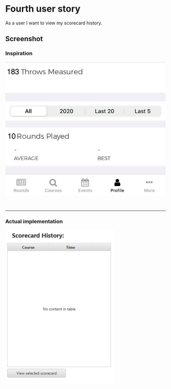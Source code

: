 # Fourth user story
As a user I want to view my scorecard history.

## Screenshot
### **Inspiration**
![Log](img/img_4.jpg "Log")

<br/>
<hr/>

### **Actual implementation**
![LogApp](img/img_4_app.jpg "LogApp")